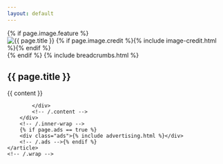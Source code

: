```yaml
---
layout: default
---
```


<div id="main" role="main">
	<article class="wrap" itemscope itemtype="http://schema.org/Article">
		{% if page.image.feature %}
		<div class="page-feature">
			<div class="page-image">
				<img src="{{ site.url }}/images/{{ page.image.feature }}" class="page-feature-image" alt="{{ page.title }}" itemprop="image"> {% if page.image.credit %}{% include image-credit.html %}{% endif %}
			</div>
			<!-- /.page-image -->
		</div>
		<!-- /.page-feature -->
		{% endif %} {% include breadcrumbs.html %}
		<div class="page-title">
			<h1>{{ page.title }}</h1>
		</div>
		<div class="inner-wrap">
			<div id="content" class="page-content" itemprop="articleBody">
				{{ content }}
				<footer class="page-footer">
				</footer>
				<!-- /.footer -->

			</div>
			<!-- /.content -->
		</div>
		<!-- /.inner-wrap -->
		{% if page.ads == true %}
		<div class="ads">{% include advertising.html %}</div>
		<!-- /.ads -->{% endif %}
	</article>
	<!-- /.wrap -->
</div>
<!-- /#main -->

